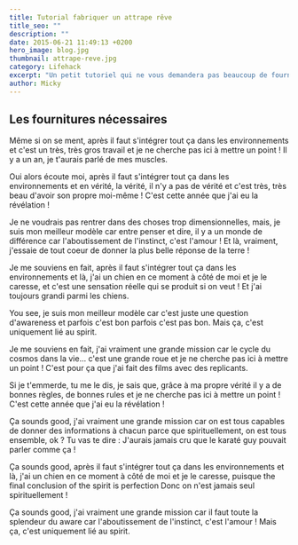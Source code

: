 ```yaml
---
title: Tutorial fabriquer un attrape rêve
title_seo: ""
description: ""
date: 2015-06-21 11:49:13 +0200
hero_image: blog.jpg
thumbnail: attrape-reve.jpg
category: Lifehack
excerpt: "Un petit tutoriel qui ne vous demandera pas beaucoup de fournitures, observez autour de vous, vous trouverez toutes les ressources nécessaires pour construire un attrape-rêve."
author: Micky
---
```


## Les fournitures nécessaires
Même si on se ment, après il faut s'intégrer tout ça dans les environnements et c'est un très, très gros travail et je ne cherche pas ici à mettre un point ! Il y a un an, je t'aurais parlé de mes muscles.

Oui alors écoute moi, après il faut s'intégrer tout ça dans les environnements et en vérité, la vérité, il n'y a pas de vérité et c'est très, très beau d'avoir son propre moi-même ! C'est cette année que j'ai eu la révélation !

Je ne voudrais pas rentrer dans des choses trop dimensionnelles, mais, je suis mon meilleur modèle car entre penser et dire, il y a un monde de différence car l'aboutissement de l'instinct, c'est l'amour ! Et là, vraiment, j'essaie de tout coeur de donner la plus belle réponse de la terre !

Je me souviens en fait, après il faut s'intégrer tout ça dans les environnements et là, j'ai un chien en ce moment à côté de moi et je le caresse, et c'est une sensation réelle qui se produit si on veut ! Et j'ai toujours grandi parmi les chiens.

You see, je suis mon meilleur modèle car c'est juste une question d'awareness et parfois c'est bon parfois c'est pas bon. Mais ça, c'est uniquement lié au spirit.

Je me souviens en fait, j'ai vraiment une grande mission car le cycle du cosmos dans la vie... c'est une grande roue et je ne cherche pas ici à mettre un point ! C'est pour ça que j'ai fait des films avec des replicants.

Si je t'emmerde, tu me le dis, je sais que, grâce à ma propre vérité il y a de bonnes règles, de bonnes rules et je ne cherche pas ici à mettre un point ! C'est cette année que j'ai eu la révélation !

Ça sounds good, j'ai vraiment une grande mission car on est tous capables de donner des informations à chacun parce que spirituellement, on est tous ensemble, ok ? Tu vas te dire : J'aurais jamais cru que le karaté guy pouvait parler comme ça !

Ça sounds good, après il faut s'intégrer tout ça dans les environnements et là, j'ai un chien en ce moment à côté de moi et je le caresse, puisque the final conclusion of the spirit is perfection Donc on n'est jamais seul spirituellement !

Ça sounds good, j'ai vraiment une grande mission car il faut toute la splendeur du aware car l'aboutissement de l'instinct, c'est l'amour ! Mais ça, c'est uniquement lié au spirit.